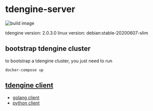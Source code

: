 # tdengine-server

![build image](https://github.com/beyoung/tdengine-server/workflows/build%20image/badge.svg)

tdengine version: 2.0.3.0
linux version: debian:stable-20200607-slim

## bootstrap tdengine cluster 

to bootstrap a tdengine cluster, you just need to run 

```shell script
docker-compose up
```

## [tdengine client](https://github.com/beyoung/tdengine-client)

* [golang client](https://hub.docker.com/r/beyouth/tdengine-goclient)
* [python client](https://hub.docker.com/r/beyouth/tdengine-pyclient)

